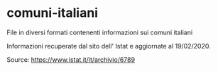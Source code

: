 # comuni-italiani
File in diversi formati contenenti informazioni sui comuni italiani

Informazioni recuperate dal sito dell' Istat e aggiornate al 19/02/2020.

Source: https://www.istat.it/it/archivio/6789
